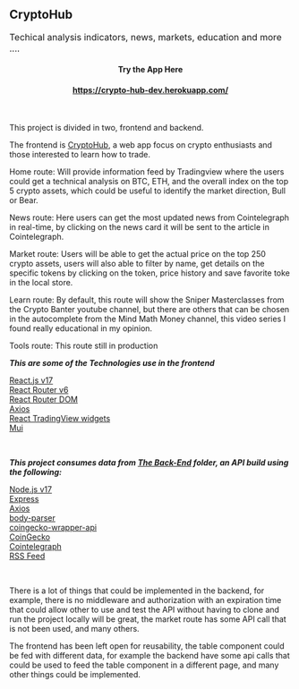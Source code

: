 ## CryptoHub  
<font size="3"> Techical analysis indicators, news, markets, education and more ....</font>




#### <div align='center'>Try the App Here</div>  
#### <div align='center'>https://crypto-hub-dev.herokuapp.com/</div>  


<br>

This project is divided in two, frontend and backend.

The frontend is <a>[CryptoHub](https://crypto-hub-dev.herokuapp.com/),</a> a web app focus on crypto enthusiasts and those interested to learn how to trade.<br>

Home route: Will provide information feed by Tradingview where the users could get a technical analysis on BTC, ETH, and the overall index on the top 5 crypto assets, which could be useful to identify the market direction, Bull or Bear.

News route: Here users can get the most updated news from Cointelegraph in real-time, by clicking on the news card it will be sent to the article in Cointelegraph.

Market route: Users will be able to get the actual price on the top 250 crypto assets, users will also able to filter by name, get details on the specific tokens by clicking on the token, price history and save favorite toke in the local store.

Learn route: By default, this route will show the Sniper Masterclasses from the Crypto Banter youtube channel, but there are others that can be chosen in the autocomplete from the Mind Math Money channel, this video series I found really educational in my opinion.

Tools route: This route still in production
<br>

_**This are some of the Technologies use in the frontend**_

<a>[React.js v17](https://reactjs.org/)</a> <br>
<a>[React Router v6](https://reactrouter.com/)</a> <br>
<a>[React Router DOM](https://www.npmjs.com/package/react-router-dom)</a> <br>
<a>[Axios](https://axios-http.com/docs/intro)</a> <br>
<a>[React TradingView widgets](https://www.npmjs.com/package/react-ts-tradingview-widgets)</a> <br>
<a>[Mui](https://mui.com/)</a> <br>
<!-- <a>[]()</a> <br> -->
 <br>

_**This project consumes data from <a>[The Back-End](https://github.com/OGMorales17/Capstone-2/tree/master/CryptoHub/backend)</a> folder, an API build using the following:**_
<!-- <br>  -->

<a>[Node.js v17](https://nodejs.org/en/)</a> <br>
<a>[Express](https://expressjs.com/)</a> <br>
<a>[Axios](https://axios-http.com/docs/intro)</a> <br>
<a>[body-parser](https://www.npmjs.com/package/body-parser#bodyparserjsonoptions)</a> <br>
<a>[coingecko-wrapper-api](https://www.npmjs.com/package/coingecko-wrapper-api)</a> <br>
<a>[CoinGecko](https://www.coingecko.com/en/api/documentation)</a> <br>
<a>[Cointelegraph](https://cointelegraph.com/rss-feeds)</a> <br>
<a>[RSS Feed](https://rss.com/blog/how-do-rss-feeds-work/)</a> <br>

<br>

There is a lot of things that could be implemented in the backend, for example, there is no middleware and authorization with an expiration time that could allow other to use and test the API without having to clone and run the project locally will be great, the market route has some API call that is not been used, and many others.

The frontend has been left open for reusability, the table component could be fed with different data, for example the backend have some api calls that could be used to feed the table component in a different page, and many other things could be implemented.
